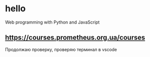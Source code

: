 # hello
Web programming with Python and JavaScript
## https://courses.prometheus.org.ua/courses
Продолжаю проверку, проверяю терминал в vscode